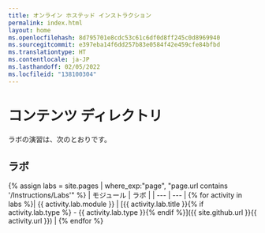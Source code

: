```yaml
---
title: オンライン ホステッド インストラクション
permalink: index.html
layout: home
ms.openlocfilehash: 8d795701e8cdc53c61c6df0d8ff245c0d8969940
ms.sourcegitcommit: e397eba14f6dd257b83e0584f42e459cfe84bfbd
ms.translationtype: HT
ms.contentlocale: ja-JP
ms.lasthandoff: 02/05/2022
ms.locfileid: "138100304"
---
```

# <a name="content-directory"></a>コンテンツ ディレクトリ

ラボの演習は、次のとおりです。

## <a name="labs"></a>ラボ

{% assign labs = site.pages | where_exp:"page", "page.url contains '/Instructions/Labs'" %}
| モジュール | ラボ |
| --- | --- | 
{% for activity in labs  %}| {{ activity.lab.module }} | [{{ activity.lab.title }}{% if activity.lab.type %} - {{ activity.lab.type }}{% endif %}]({{ site.github.url }}{{ activity.url }}) |
{% endfor %}
